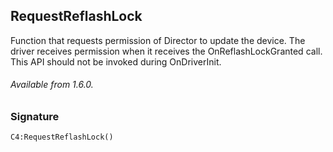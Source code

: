 ## RequestReflashLock

Function that requests permission of Director to update the device. The driver receives permission when it receives the OnReflashLockGranted call. This API should not be invoked during OnDriverInit.

###### Available from 1.6.0.


### Signature

`C4:RequestReflashLock()`